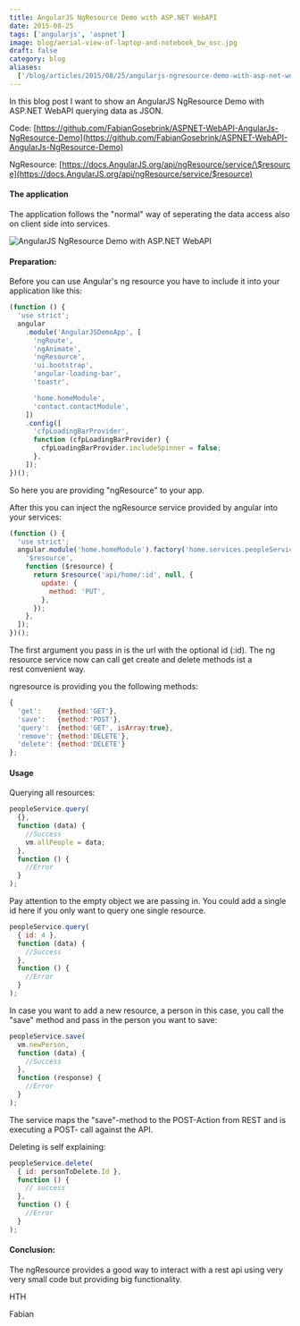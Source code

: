 ```yaml
---
title: AngularJS NgResource Demo with ASP.NET WebAPI
date: 2015-08-25
tags: ['angularjs', 'aspnet']
image: blog/aerial-view-of-laptop-and-notebook_bw_osc.jpg
draft: false
category: blog
aliases:
  ['/blog/articles/2015/08/25/angularjs-ngresource-demo-with-asp-net-webapi/']
---
```


In this blog post I want to show an AngularJS NgResource Demo with ASP.NET WebAPI querying data as JSON.

Code: [https://github.com/FabianGosebrink/ASPNET-WebAPI-AngularJs-NgResource-Demo](https://github.com/FabianGosebrink/ASPNET-WebAPI-AngularJs-NgResource-Demo)

NgResource: [https://docs.AngularJS.org/api/ngResource/service/\$resource](https://docs.AngularJS.org/api/ngResource/service/$resource)

#### The application

The application follows the "normal" way of seperating the data access also on client side into services.

![AngularJS NgResource Demo with ASP.NET WebAPI](https://offeringsolutionscdn.blob.core.windows.net/$web/img/articles/wp-content/uploads/2015/08/folders.png)

#### Preparation:

Before you can use Angular's ng resource you have to include it into your application like this:

```javascript
(function () {
  'use strict';
  angular
    .module('AngularJSDemoApp', [
      'ngRoute',
      'ngAnimate',
      'ngResource',
      'ui.bootstrap',
      'angular-loading-bar',
      'toastr',

      'home.homeModule',
      'contact.contactModule',
    ])
    .config([
      'cfpLoadingBarProvider',
      function (cfpLoadingBarProvider) {
        cfpLoadingBarProvider.includeSpinner = false;
      },
    ]);
})();
```

So here you are providing "ngResource" to your app.

After this you can inject the ngResource service provided by angular into your services:

```javascript
(function () {
  'use strict';
  angular.module('home.homeModule').factory('home.services.peopleService', [
    '$resource',
    function ($resource) {
      return $resource('api/home/:id', null, {
        update: {
          method: 'PUT',
        },
      });
    },
  ]);
})();
```

The first argument you pass in is the url with the optional id (:id). The ng resource service now can call get create and delete methods ist a rest convenient way.

ngresource is providing you the following methods:

```javascript
{
  'get':    {method:'GET'},
  'save':   {method:'POST'},
  'query':  {method:'GET', isArray:true},
  'remove': {method:'DELETE'},
  'delete': {method:'DELETE'}
};
```

#### Usage

Querying all resources:

```javascript
peopleService.query(
  {},
  function (data) {
    //Success
    vm.allPeople = data;
  },
  function () {
    //Error
  }
);
```

Pay attention to the empty object we are passing in. You could add a single id here if you only want to query one single resource.

```javascript
peopleService.query(
  { id: 4 },
  function (data) {
    //Success
  },
  function () {
    //Error
  }
);
```

In case you want to add a new resource, a person in this case, you call the "save" method and pass in the person you want to save:

```javascript
peopleService.save(
  vm.newPerson,
  function (data) {
    //Success
  },
  function (response) {
    //Error
  }
);
```

The service maps the "save"-method to the POST-Action from REST and is executing a POST- call against the API.

Deleting is self explaining:

```javascript
peopleService.delete(
  { id: personToDelete.Id },
  function () {
    // success
  },
  function () {
    //Error
  }
);
```

#### Conclusion:

The ngResource provides a good way to interact with a rest api using very very small code but providing big functionality.

HTH

Fabian

